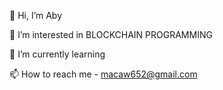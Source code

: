  👋 Hi, I’m Aby 
 
 👀 I’m interested in BLOCKCHAIN PROGRAMMING

 🌱 I’m currently learning   

 📫 How to reach me - macaw652@gmail.com

<!---
Bluemacaw652/Bluemacaw652 is a ✨ special ✨ repository because its `README.md` (this file) appears on your GitHub profile.
You can click the Preview link to take a look at your changes.
--->
